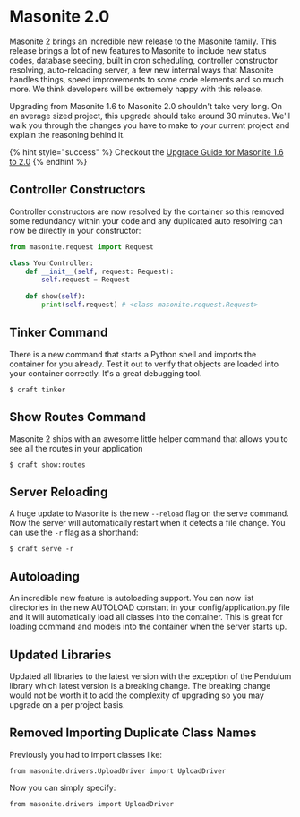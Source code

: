 # Masonite 2.0

Masonite 2 brings an incredible new release to the Masonite family. This release brings a lot of new features to Masonite to include new status codes, database seeding, built in cron scheduling, controller constructor resolving, auto-reloading server, a few new internal ways that Masonite handles things, speed improvements to some code elements and so much more. We think developers will be extremely happy with this release.

Upgrading from Masonite 1.6 to Masonite 2.0 shouldn't take very long. On an average sized project, this upgrade should take around 30 minutes. We'll walk you through the changes you have to make to your current project and explain the reasoning behind it.

{% hint style="success" %}
Checkout the [Upgrade Guide for Masonite 1.6 to 2.0](../upgrade-guide/masonite-1.6-to-2.0.md)
{% endhint %}

## Controller Constructors

Controller constructors are now resolved by the container so this removed some redundancy within your code and any duplicated auto resolving can now be directly in your constructor:

```python
from masonite.request import Request

class YourController:
    def __init__(self, request: Request):
        self.request = Request
    
    def show(self):
        print(self.request) # <class masonite.request.Request>
```

## Tinker Command

There is a new command that starts a Python shell and imports the container for you already. Test it out to verify that objects are loaded into your container correctly. It's a great debugging tool.

```text
$ craft tinker
```

## Show Routes Command

Masonite 2 ships with an awesome little helper command that allows you to see all the routes in your application

```text
$ craft show:routes
```

## Server Reloading

A huge update to Masonite is the new `--reload` flag on the serve command. Now the server will automatically restart when it detects a file change. You can use the `-r` flag as a shorthand:

```text
$ craft serve -r
```

## Autoloading

An incredible new feature is autoloading support. You can now list directories in the new AUTOLOAD constant in your config/application.py file and it will automatically load all classes into the container. This is great for loading command and models into the container when the server starts up.

## Updated Libraries

Updated all libraries to the latest version with the exception of the Pendulum library which latest version is a breaking change. The breaking change would not be worth it to add the complexity of upgrading so you may upgrade on a per project basis.

## Removed Importing Duplicate Class Names

Previously you had to import classes like:

```text
from masonite.drivers.UploadDriver import UploadDriver
```

Now you can simply specify:

```text
from masonite.drivers import UploadDriver
```

